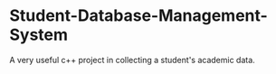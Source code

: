 # Student-Database-Management-System
A very useful c++ project in collecting a student's academic data.
